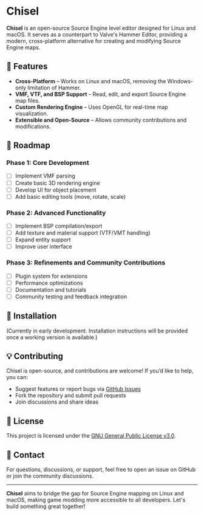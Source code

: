 # Chisel

**Chisel** is an open-source Source Engine level editor designed for Linux and macOS. It serves as a counterpart to Valve's Hammer Editor, providing a modern, cross-platform alternative for creating and modifying Source Engine maps.

## 🚀 Features
- **Cross-Platform** – Works on Linux and macOS, removing the Windows-only limitation of Hammer.
- **VMF, VTF, and BSP Support** – Read, edit, and export Source Engine map files.
- **Custom Rendering Engine** – Uses OpenGL for real-time map visualization.
- **Extensible and Open-Source** – Allows community contributions and modifications.

## 📜 Roadmap
### Phase 1: Core Development
- [ ] Implement VMF parsing
- [ ] Create basic 3D rendering engine
- [ ] Develop UI for object placement
- [ ] Add basic editing tools (move, rotate, scale)

### Phase 2: Advanced Functionality
- [ ] Implement BSP compilation/export
- [ ] Add texture and material support (VTF/VMT handling)
- [ ] Expand entity support
- [ ] Improve user interface

### Phase 3: Refinements and Community Contributions
- [ ] Plugin system for extensions
- [ ] Performance optimizations
- [ ] Documentation and tutorials
- [ ] Community testing and feedback integration

## 🔧 Installation
(Currently in early development. Installation instructions will be provided once a working version is available.)

## 💡 Contributing
Chisel is open-source, and contributions are welcome! If you’d like to help, you can:
- Suggest features or report bugs via [GitHub Issues](https://github.com/YOUR_USERNAME/Chisel/issues)
- Fork the repository and submit pull requests
- Join discussions and share ideas

## 📜 License
This project is licensed under the [GNU General Public License v3.0](LICENSE).

## 📢 Contact
For questions, discussions, or support, feel free to open an issue on GitHub or join the community discussions.

---
**Chisel** aims to bridge the gap for Source Engine mapping on Linux and macOS, making game modding more accessible to all developers. Let's build something great together!

